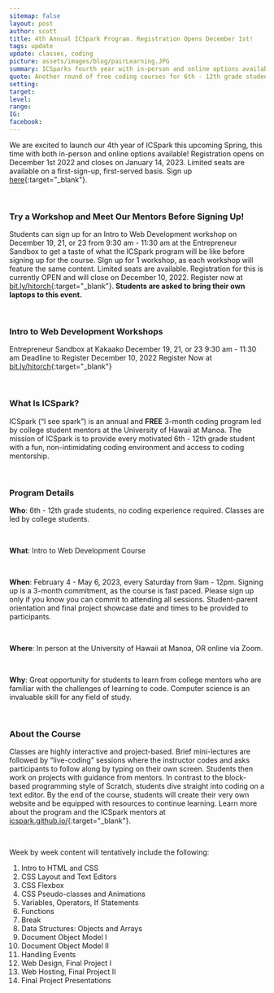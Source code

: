 ```yaml
---
sitemap: false
layout: post
author: scott
title: 4th Annual ICSpark Program. Registration Opens December 1st! 
tags: update
update: classes, coding
picture: assets/images/blog/pairLearning.JPG
summary: ICSparks fourth year with in-person and online options available!
quote: Another round of free coding courses for 6th - 12th grade students this upcoming Spring
setting:
target:
level:
range:
IG:
facebook:
---
```


We are excited to launch our 4th year of ICSpark this upcoming Spring, this time with both in-person and online options available! Registration opens on December 1st 2022 and closes on January 14, 2023. Limited seats are available on a first-sign-up, first-served basis. Sign up [here](https://bit.ly/icspark){:target="_blank"}.

<br/>

### Try a Workshop and Meet Our Mentors Before Signing Up!
Students can sign up for an Intro to Web Development workshop on December 19, 21, or 23 from 9:30 am - 11:30 am at the Entrepreneur Sandbox to get a taste of what the ICSpark program will be like before signing up for the course. SIgn up for 1 workshop, as each workshop will feature the same content. Limited seats are available. Registration for this is currently OPEN and will close on December 10, 2022. Register now at [bit.ly/hitorch](https://bit.ly/hitorch){:target="_blank"}.<strong> Students are asked to bring their own laptops to this event.</strong>

<br/>

### Intro to Web Development Workshops 
Entrepreneur Sandbox at Kakaako 
December 19, 21, or 23 
9:30 am - 11:30 am 
Deadline to Register December 10, 2022
Register Now at [bit.ly/hitorch](https://bit.ly/hitorch){:target="_blank"}

<br/>

### What Is ICSpark? 
ICSpark (“I see spark”) is an annual and <strong>FREE</strong> 3-month coding program led by college student mentors at the University of Hawaii at Manoa. The mission of ICSpark is to provide every motivated 6th - 12th grade student with a fun, non-intimidating coding environment and access to coding mentorship.

<br/>

### Program Details
<strong>Who</strong>: 6th - 12th grade students, no coding experience required. Classes are led by college students. 

<br/>

<strong>What</strong>: Intro to Web Development Course 

<br/>

<strong>When</strong>: February 4 - May 6, 2023, every Saturday from 9am - 12pm. Signing up is a 3-month commitment, as the course is fast paced. Please sign up only if you know you can commit to attending all sessions. Student-parent orientation and final project showcase date and times to be provided to participants. 

<br/>

<strong>Where</strong>: In person at the University of Hawaii at Manoa, OR online via Zoom.  

<br/>

<strong>Why</strong>: Great opportunity for students to learn from college mentors who are familiar with the challenges of learning to code. Computer science is an invaluable skill for any field of study. 

<br/>

### About the Course 
Classes are highly interactive and project-based. Brief mini-lectures are followed by “live-coding” sessions where the instructor codes and asks participants to follow along by typing on their own screen. Students then work on projects with guidance from mentors. In contrast to the block-based programming style of Scratch, students dive straight into coding on a text editor. By the end of the course, students will create their very own website and be equipped with resources to continue learning. Learn more about the program and the ICSpark mentors at [icspark.github.io/](https://icspark.github.io/){:target="_blank"}.

<br/>

Week by week content will tentatively include the following:
<ol type="1">
<li>Intro to HTML and CSS</li>
<li>CSS Layout and Text Editors</li>
<li>CSS Flexbox</li>
<li>CSS Pseudo-classes and Animations</li>
<li>Variables, Operators, If Statements</li>
<li>Functions</li>
<li>Break</li>
<li>Data Structures: Objects and Arrays</li>
<li>Document Object Model I</li>
<li>Document Object Model II</li>
<li>Handling Events</li>
<li>Web Design, Final Project I</li>
<li>Web Hosting, Final Project II</li>
<li>Final Project Presentations</li>
</ol>